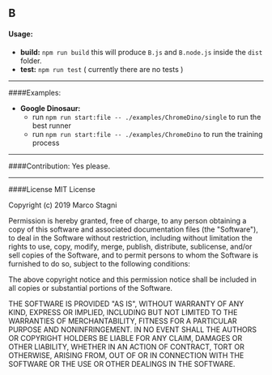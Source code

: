 B
---
#### Usage:

- **build:** `npm run build` this will produce `B.js` and `B.node.js` inside the `dist` folder.
- **test:** `npm run test` ( currently there are no tests )

---
####Examples:

- **Google Dinosaur:**
    - run `npm run start:file -- ./examples/ChromeDino/single` to run the best runner
    - run `npm run start:file -- ./examples/ChromeDino` to run the training process
    
 ---
 ####Contribution:
 Yes please.
 
 ---
 ####License
 MIT License
 
 Copyright (c) 2019 Marco Stagni
 
 Permission is hereby granted, free of charge, to any person obtaining a copy
 of this software and associated documentation files (the "Software"), to deal
 in the Software without restriction, including without limitation the rights
 to use, copy, modify, merge, publish, distribute, sublicense, and/or sell
 copies of the Software, and to permit persons to whom the Software is
 furnished to do so, subject to the following conditions:
 
 The above copyright notice and this permission notice shall be included in all
 copies or substantial portions of the Software.
 
 THE SOFTWARE IS PROVIDED "AS IS", WITHOUT WARRANTY OF ANY KIND, EXPRESS OR
 IMPLIED, INCLUDING BUT NOT LIMITED TO THE WARRANTIES OF MERCHANTABILITY,
 FITNESS FOR A PARTICULAR PURPOSE AND NONINFRINGEMENT. IN NO EVENT SHALL THE
 AUTHORS OR COPYRIGHT HOLDERS BE LIABLE FOR ANY CLAIM, DAMAGES OR OTHER
 LIABILITY, WHETHER IN AN ACTION OF CONTRACT, TORT OR OTHERWISE, ARISING FROM,
 OUT OF OR IN CONNECTION WITH THE SOFTWARE OR THE USE OR OTHER DEALINGS IN THE
 SOFTWARE.